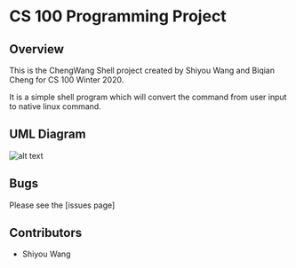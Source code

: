 # CS 100 Programming Project

## Overview
This is the ChengWang Shell project created by Shiyou Wang and Biqian Cheng for CS 100 Winter 2020.

It is a simple shell program which will convert the command from user input to native linux command.


## UML Diagram

![alt text](https://github.com/cs100/assignment-swthursproj//blob/master/images/cs100uml.png?raw=true, "UML")

## Bugs
Please see the  [issues page]


## Contributors
- Shiyou Wang
